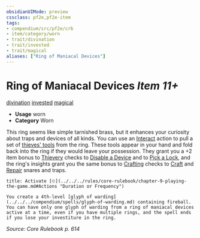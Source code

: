 ```yaml
---
obsidianUIMode: preview
cssclass: pf2e,pf2e-item
tags:
- compendium/src/pf2e/crb
- item/category/worn
- trait/divination
- trait/invested
- trait/magical
aliases: ["Ring of Maniacal Devices"]
---
```

# Ring of Maniacal Devices *Item 11+*  
[divination](../../../rules/traits/divination.md)  [invested](../../../rules/traits/invested.md)  [magical](../../../rules/traits/magical.md)  

- **Usage** worn
- **Category** Worn

This ring seems like simple tarnished brass, but it enhances your curiosity about traps and devices of all kinds. You can use an [Interact](../../../rules/actions/interact.md) action to pull a set of [thieves' tools](thieves-tools.md) from the ring. These tools appear in your hand and fold back into the ring if they would leave your possession. They grant you a +2 item bonus to [Thievery](../../skills.md#Thievery) checks to [Disable a Device](../../../rules/actions/disable-a-device.md) and to [Pick a Lock](../../../rules/actions/pick-a-lock.md), and the ring's insights grant you the same bonus to [Crafting](../../skills.md#Crafting) checks to [Craft](../../../rules/actions/craft.md) and [Repair](../../../rules/actions/repair.md) snares and traps.

```ad-embed-ability
title: Activate [⏲](../../../rules/core-rulebook/chapter-9-playing-the-game.md#Actions "Duration or Frequency")

You create a 4th-level [glyph of warding](../../../compendium/spells/glyph-of-warding.md) containing fireball. You can have only one glyph of warding from a ring of maniacal devices active at a time, even if you have multiple rings, and the spell ends if you lose your investiture in the ring.
```

*Source: Core Rulebook p. 614*
